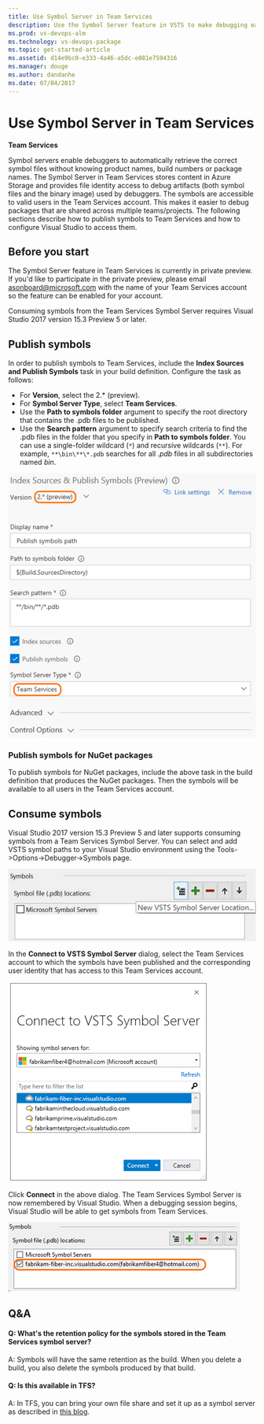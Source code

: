 ```yaml
---
title: Use Symbol Server in Team Services
description: Use the Symbol Server feature in VSTS to make debugging easier
ms.prod: vs-devops-alm
ms.technology: vs-devops-package
ms.topic: get-started-article
ms.assetid: d14e9bc0-e333-4a46-a5dc-e081e7594316
ms.manager: douge
ms.author: dandanhe
ms.date: 07/04/2017
---
```


# Use Symbol Server in Team Services

**Team Services**

Symbol servers enable debuggers to automatically retrieve the correct symbol files without knowing product names, build numbers or package names. 
The Symbol Server in Team Services stores content in Azure Storage and provides file identity access to debug artifacts (both symbol files and the binary image) used by debuggers.
The symbols are accessible to valid users in the Team Services account. This makes it easier to debug packages that are shared across multiple teams/projects.
The following sections describe how to publish symbols to Team Services and how to configure Visual Studio to access them. 

## Before you start
The Symbol Server feature in Team Services is currently in private preview. If you'd like to participate in the private preview, please email <asonboard@microsoft.com> with the name of your Team Services account so the feature can be enabled for your account.

Consuming symbols from the Team Services Symbol Server requires Visual Studio 2017 version 15.3 Preview 5 or later.

## Publish symbols
In order to publish symbols to Team Services, include the **Index Sources and Publish Symbols** task in your build definition. Configure the task as follows:

* For **Version**, select the 2.\* (preview).  
* For **Symbol Server Type**, select **Team Services**. 
* Use the **Path to symbols folder** argument to specify the root directory that contains the .pdb files to be published. 
* Use the **Search pattern** argument to specify search criteria to find the .pdb files in the folder that you specify in **Path to symbols folder**. You can use a single-folder wildcard (```*```) and recursive wildcards (```**```).
For example, ```**\bin\**\*.pdb``` searches for all *.pdb* files in all subdirectories named *bin*.

![Publish Symbols Task](_img/symboltaskv2.png)

### Publish symbols for NuGet packages
To publish symbols for NuGet packages, include the above task in the build definition that produces the NuGet packages. Then the symbols will be available to all users in the Team Services account. 

## Consume symbols

Visual Studio 2017 version 15.3 Preview 5 and later supports consuming symbols from a Team Services Symbol Server. 
You can select and add VSTS symbol paths to your Visual Studio environment using the Tools->Options->Debugger->Symbols page.

![Add VSTS Symbol Server in VS Debugger](_img/vsdebugger1.jpg)

In the **Connect to VSTS Symbol Server** dialog, select the Team Services account to which the symbols have been published and the corresponding user identity that has access to this Team Services account. 

![Connect to VSTS Symbol Server](_img/connectsymbolserver.png)

Click **Connect** in the above dialog. The Team Services Symbol Server is now remembered by Visual Studio. When a debugging session begins, Visual Studio will be able to get symbols from Team Services.

![Add VSTS Symbol Server in VS Debugger](_img/vsdebugger2.png)

## Q&A
<!-- BEGINSECTION class="md-qanda" -->

#### Q: What's the  retention policy for the symbols stored in the Team Services symbol server?

A: Symbols will have the same retention as the build. When you delete a build, you also delete the symbols produced by that build.

#### Q: Is this available in TFS?

A: In TFS, you can bring your own file share and set it up as a symbol server as described in [this blog](https://edsquared.com/source-server-and-symbol-server-support-in-tfs-2010-cf35ed5527e2). 

<!-- ENDSECTION -->


